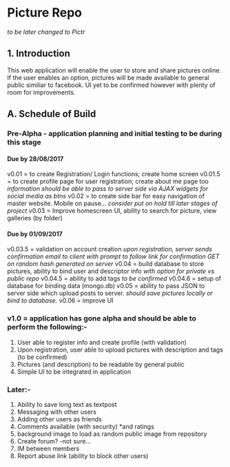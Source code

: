 # Picture Repo
*to be later changed to Pictr*

## 1. Introduction

This web application will enable the user to store and share pictures online. If the user enables an option, pictures will be made available to general public similiar to facebook. UI yet to be confirmed however with plenty of room for improvements.

## A. Schedule of Build

### Pre-Alpha - application planning and initial testing to be during this stage

#### Due by 28/08/2017
v0.01 = to create Registration/ Login functions; create home screen
v0.01.5 = to create profile page for user registration; create about me page too
	*information should be able to pass to server side via AJAX*
	*widgets for social media as btns*
v0.02 = to create side bar for easy navigation of master website. Mobile on pause... 
	*consider put on hold till later stages of project*
v0.03 = Improve homescreen UI, ability to search for picture, view galleries (by folder)

#### Due by 01/09/2017
v0.03.5 = validation on account creation
	*upon registration, server sends confirmation email to client with prompt to follow link for confirmation*
	*GET on random hash generated on server*
v0.04 = build database to store pictures, ability to bind user and descriptor info
	*with option for private vs public repo*
v0.04.5 = ability to add tags 
	*to be confirmed*
v0.04.6 = setup of database for binding data (mongo.db)
v0.05 = ability to pass JSON to server side which upload posts to server.
	*should save pictures locally or bind to database.*
v0.06 = improve UI

### v1.0 = application has gone alpha and should be able to perform the following:-
1. User able to register info and create profile (with validation)
2. Upon registration, user able to upload pictures with description and tags (to be confirmed)
3. Pictures (and description) to be readable by general public
4. Simple UI to be integrated in application

### Later:-
1. Ability to save long text as textpost
2. Messaging with other users
3. Adding other users as friends
4. Comments available (with security) *and ratings
5. background image to load as random public image from repository
6. Create forum? -not sure...
7. IM between members
8. Report abuse link (ability to block other users)



